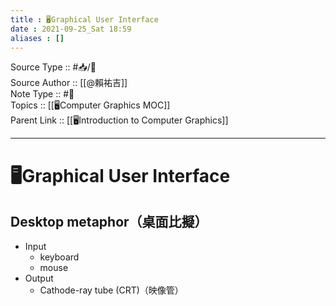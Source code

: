 ```yaml
---
title : 🖥️Graphical User Interface
date : 2021-09-25_Sat 18:59
aliases : []
---
```

Source Type :: #📥/📄 <br>
Source Author :: [[@賴祐吉]]<br>
Note Type :: #📝 <br>
Topics :: [[🖥️Computer Graphics MOC]]<br>
Parent Link :: [[🖥️Introduction to Computer Graphics]]<br>

---
# 🖥️Graphical User Interface

## Desktop metaphor（桌面比擬）
+ Input
	- keyboard
	- mouse
+ Output
	- Cathode-ray tube (CRT)（映像管）